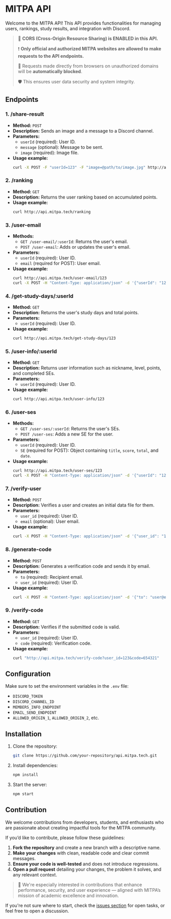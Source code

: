 # MITPA API

Welcome to the MITPA API! This API provides functionalities for managing users, rankings, study results, and integration with Discord.

> 🔐 **CORS (Cross-Origin Resource Sharing) is ENABLED in this API.**
>
> ❗ **Only official and authorized MITPA websites are allowed to make requests to the API endpoints.**
>
> 🚫 Requests made directly from browsers on unauthorized domains will be **automatically blocked**.
>
> 🛡️ This ensures user data security and system integrity.

## Endpoints

### 1. **/share-result**
- **Method:** `POST`
- **Description:** Sends an image and a message to a Discord channel.
- **Parameters:**
    - `userId` (required): User ID.
    - `message` (optional): Message to be sent.
    - `image` (required): Image file.
- **Usage example:**
  ```bash
  curl -X POST -F "userId=123" -F "image=@path/to/image.jpg" http://api.mitpa.tech/share-result
  ```

### 2. **/ranking**
- **Method:** `GET`
- **Description:** Returns the user ranking based on accumulated points.
- **Usage example:**
  ```bash
  curl http://api.mitpa.tech/ranking
  ```

### 3. **/user-email**
- **Methods:**
    - `GET /user-email/:userId`: Returns the user's email.
    - `POST /user-email`: Adds or updates the user's email.
- **Parameters:**
    - `userId` (required): User ID.
    - `email` (required for POST): User email.
- **Usage example:**
  ```bash
  curl http://api.mitpa.tech/user-email/123
  curl -X POST -H "Content-Type: application/json" -d '{"userId": "123", "email": "user@example.com"}' http://api.mitpa.tech/user-email
  ```

### 4. **/get-study-days/:userId**
- **Method:** `GET`
- **Description:** Returns the user's study days and total points.
- **Parameters:**
    - `userId` (required): User ID.
- **Usage example:**
  ```bash
  curl http://api.mitpa.tech/get-study-days/123
  ```

### 5. **/user-info/:userId**
- **Method:** `GET`
- **Description:** Returns user information such as nickname, level, points, and completed SEs.
- **Parameters:**
    - `userId` (required): User ID.
- **Usage example:**
  ```bash
  curl http://api.mitpa.tech/user-info/123
  ```

### 6. **/user-ses**
- **Methods:**
    - `GET /user-ses/:userId`: Returns the user's SEs.
    - `POST /user-ses`: Adds a new SE for the user.
- **Parameters:**
    - `userId` (required): User ID.
    - `SE` (required for POST): Object containing `title`, `score`, `total`, and `date`.
- **Usage example:**
  ```bash
  curl http://api.mitpa.tech/user-ses/123
  curl -X POST -H "Content-Type: application/json" -d '{"userId": "123", "SE": {"title": "SE1", "score": 90, "total": 100, "date": "2023-01-01"}}' http://api.mitpa.tech/user-ses
  ```

### 7. **/verify-user**
- **Method:** `POST`
- **Description:** Verifies a user and creates an initial data file for them.
- **Parameters:**
    - `user_id` (required): User ID.
    - `email` (optional): User email.
- **Usage example:**
  ```bash
  curl -X POST -H "Content-Type: application/json" -d '{"user_id": "123", "email": "user@example.com"}' http://api.mitpa.tech/verify-user
  ```

### 8. **/generate-code**
- **Method:** `POST`
- **Description:** Generates a verification code and sends it by email.
- **Parameters:**
    - `to` (required): Recipient email.
    - `user_id` (required): User ID.
- **Usage example:**
  ```bash
  curl -X POST -H "Content-Type: application/json" -d '{"to": "user@example.com", "user_id": "123"}' http://api.mitpa.tech/generate-code
  ```

### 9. **/verify-code**
- **Method:** `GET`
- **Description:** Verifies if the submitted code is valid.
- **Parameters:**
    - `user_id` (required): User ID.
    - `code` (required): Verification code.
- **Usage example:**
  ```bash
  curl "http://api.mitpa.tech/verify-code?user_id=123&code=654321"
  ```

## Configuration

Make sure to set the environment variables in the `.env` file:
- `DISCORD_TOKEN`
- `DISCORD_CHANNEL_ID`
- `MEMBERS_INFO_ENDPOINT`
- `EMAIL_SEND_ENDPOINT`
- `ALLOWED_ORIGIN_1`, `ALLOWED_ORIGIN_2`, etc.

## Installation

1. Clone the repository:
   ```bash
   git clone https://github.com/your-repository/api.mitpa.tech.git
   ```
2. Install dependencies:
   ```bash
   npm install
   ```
3. Start the server:
   ```bash
   npm start
   ```

## Contribution

We welcome contributions from developers, students, and enthusiasts who are passionate about creating impactful tools for the MITPA community.

If you’d like to contribute, please follow these guidelines:

1. **Fork the repository** and create a new branch with a descriptive name.
2. **Make your changes** with clean, readable code and clear commit messages.
3. **Ensure your code is well-tested** and does not introduce regressions.
4. **Open a pull request** detailing your changes, the problem it solves, and any relevant context.

> 🧠 We're especially interested in contributions that enhance performance, security, and user experience — aligned with MITPA’s mission of academic excellence and innovation.

If you're not sure where to start, check the [issues section](https://github.com/MITPAcademy/api.mitpa.tech/issues) for open tasks, or feel free to open a discussion.
